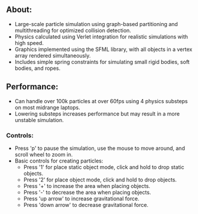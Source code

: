 ## About:

- Large-scale particle simulation using graph-based partitioning and multithreading for optimized collision detection.
- Physics calculated using Verlet integration for realistic simulations with high speed.
- Graphics implemented using the SFML library, with all objects in a vertex array rendered simultaneously.
- Includes simple spring constraints for simulating small rigid bodies, soft bodies, and ropes.

## Performance:

- Can handle over 100k particles at over 60fps using 4 physics substeps on most midrange laptops.
- Lowering substeps increases performance but may result in a more unstable simulation.

### Controls:

- Press 'p' to pause the simulation, use the mouse to move around, and scroll wheel to zoom in.
- Basic controls for creating particles:
  - Press '1' for place static object mode, click and hold to drop static objects.
  - Press '2' for place object mode, click and hold to drop objects.
  - Press '+' to increase the area when placing objects.
  - Press '-' to decrease the area when placing objects.
  - Press 'up arrow' to increase gravitational force.
  - Press 'down arrow' to decrease gravitational force.